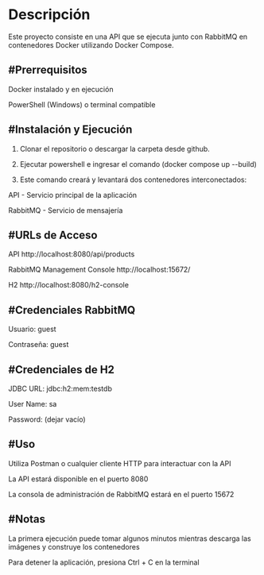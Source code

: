 # Descripción
Este proyecto consiste en una API que se ejecuta junto con RabbitMQ en contenedores Docker utilizando Docker Compose.

#Prerrequisitos
-------------------------------------------------------------------------------------------------------------------------
Docker instalado y en ejecución

PowerShell (Windows) o terminal compatible

#Instalación y Ejecución
-------------------------------------------------------------------------------------------------------------------------
1. Clonar el repositorio o descargar la carpeta desde github.
   
2. Ejecutar powershell e ingresar el comando (docker compose up --build)
   
3. Este comando creará y levantará dos contenedores interconectados:

API - Servicio principal de la aplicación

RabbitMQ - Servicio de mensajería

#URLs de Acceso
-------------------------------------------------------------------------------------------------------------------------------
API
http://localhost:8080/api/products

RabbitMQ Management Console
http://localhost:15672/

H2
http://localhost:8080/h2-console

#Credenciales RabbitMQ
--------------------------------------------------------------------------------------------------------------------------------
Usuario: guest

Contraseña: guest

#Credenciales de H2
--------------------------------------------------------------------------------------------------------------------------------------
JDBC URL: jdbc:h2:mem:testdb

User Name: sa

Password: (dejar vacío)

#Uso
------------------------------------------------------------------------------------------------------------------------------------
Utiliza Postman o cualquier cliente HTTP para interactuar con la API

La API estará disponible en el puerto 8080

La consola de administración de RabbitMQ estará en el puerto 15672

#Notas
-----------------------------------------------------------------------------------------------------------------------------------
La primera ejecución puede tomar algunos minutos mientras descarga las imágenes y construye los contenedores

Para detener la aplicación, presiona Ctrl + C en la terminal

